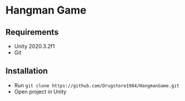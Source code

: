 # Hangman Game
## Requirements

* Unity 2020.3.2f1
* Git

## Installation

* Run `git clone https://github.com/Drugstore1984/HangmanGame.git`
* Open project in Unity
